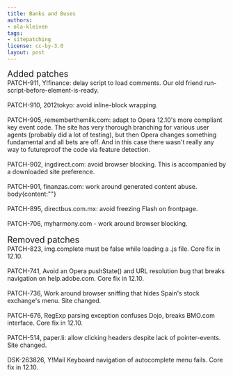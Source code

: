 ```yaml
---
title: Banks and Buses
authors:
- ola-kleiven
tags:
- sitepatching
license: cc-by-3.0
layout: post
---
```


<span style="font-size: 140%">Added patches</span><br/>PATCH-911, Y!finance: delay script to load comments. Our old friend run-script-before-element-is-ready.<br/><br/>PATCH-910, 2012tokyo: avoid inline-block wrapping.<br/><br/>PATCH-905, rememberthemilk.com: adapt to Opera 12.10&#39;s more compliant key event code. The site has very thorough branching for various user agents (probably did a lot of testing), but then Opera changes something fundamental and all bets are off. And in this case there wasn&#39;t really any way to futureproof the code via feature detection.<br/><br/>PATCH-902, ingdirect.com: avoid browser blocking. This is accompanied by a downloaded site preference.<br/><br/>PATCH-901, finanzas.com: work around generated content abuse. body{content:&quot;&quot;}<br/><br/>PATCH-895, directbus.com.mx: avoid freezing Flash on frontpage.<br/><br/>PATCH-706, myharmony.com - work around browser blocking.<br/><br/><span style="font-size: 140%">Removed patches</span><br/>PATCH-823, img.complete must be false while loading a .js file. Core fix in 12.10.<br/><br/>PATCH-741, Avoid an Opera pushState() and URL resolution bug that breaks navigation on help.adobe.com. Core fix in 12.10.<br/><br/>PATCH-736, Work around browser sniffing that hides Spain&#39;s stock exchange&#39;s menu. Site changed.<br/><br/>PATCH-676, RegExp parsing exception confuses Dojo, breaks BMO.com interface. Core fix in 12.10.<br/><br/>PATCH-514, paper.li: allow clicking headers despite lack of pointer-events. Site changed.<br/><br/>DSK-263826, Y!Mail Keyboard navigation of autocomplete menu fails. Core fix in 12.10.
